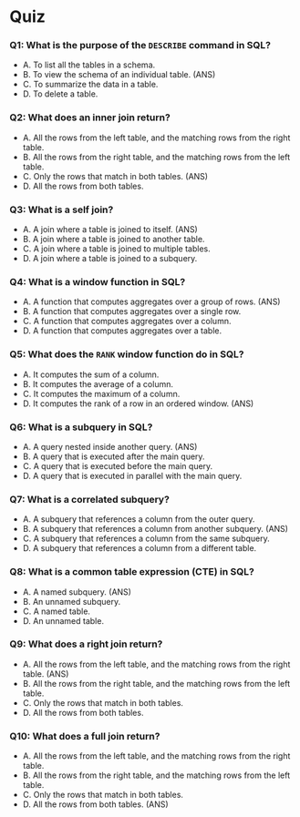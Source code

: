 # Quiz

### Q1: What is the purpose of the `DESCRIBE` command in SQL?

- A. To list all the tables in a schema.
- B. To view the schema of an individual table. (ANS)
- C. To summarize the data in a table.
- D. To delete a table.

### Q2: What does an inner join return?

- A. All the rows from the left table, and the matching rows from the right table.
- B. All the rows from the right table, and the matching rows from the left table.
- C. Only the rows that match in both tables. (ANS)
- D. All the rows from both tables.

### Q3: What is a self join?

- A. A join where a table is joined to itself. (ANS)
- B. A join where a table is joined to another table.
- C. A join where a table is joined to multiple tables.
- D. A join where a table is joined to a subquery.

### Q4: What is a window function in SQL?

- A. A function that computes aggregates over a group of rows. (ANS)
- B. A function that computes aggregates over a single row.
- C. A function that computes aggregates over a column.
- D. A function that computes aggregates over a table.

### Q5: What does the `RANK` window function do in SQL?

- A. It computes the sum of a column.
- B. It computes the average of a column.
- C. It computes the maximum of a column.
- D. It computes the rank of a row in an ordered window. (ANS)

### Q6: What is a subquery in SQL?

- A. A query nested inside another query. (ANS)
- B. A query that is executed after the main query.
- C. A query that is executed before the main query.
- D. A query that is executed in parallel with the main query.

### Q7: What is a correlated subquery?

- A. A subquery that references a column from the outer query.
- B. A subquery that references a column from another subquery. (ANS)
- C. A subquery that references a column from the same subquery.
- D. A subquery that references a column from a different table.

### Q8: What is a common table expression (CTE) in SQL?

- A. A named subquery. (ANS)
- B. An unnamed subquery.
- C. A named table.
- D. An unnamed table.

### Q9: What does a right join return?

- A. All the rows from the left table, and the matching rows from the right table. (ANS)
- B. All the rows from the right table, and the matching rows from the left table.
- C. Only the rows that match in both tables.
- D. All the rows from both tables.

### Q10: What does a full join return?

- A. All the rows from the left table, and the matching rows from the right table.
- B. All the rows from the right table, and the matching rows from the left table.
- C. Only the rows that match in both tables.
- D. All the rows from both tables. (ANS)
